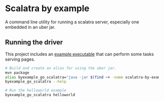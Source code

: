 Scalatra by example
==============================================================================

A command line utility for running a scalatra server, especially one embedded
in an uber jar.

Running the driver
------------------------------------------------------------------------------

This project includes an [example executable](src/main/java/com/skraba/byexample/scala/markd/MarkdGo.java) that can perform some tasks serving pages.

```bash
# Build and create an alias for using the uber jar.
mvn package
alias byexample_go_scalatra="java -jar $(find ~+ -name scalatra-by-example-*.jar | sort | head -n1)"
byexample_go_scalatra --help

# Run the helloworld example
byexample_go_scalatra helloworld
```